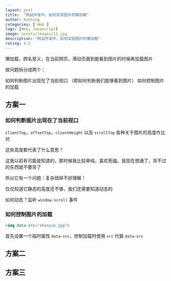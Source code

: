 ```yaml
---
layout: post
title:  "网站开发中，如何实现图片的懒加载"
author: Kothing
categories: [ Web ]
tags: [Web, Javascript]
image: assets/images/11.jpg
description: "网站开发中，如何实现图片的懒加载"
rating: 4.5
---
```


懒加载，顾名思义，在当前网页，滑动页面到能看到图片的时候再加载图片

故问题拆分成两个：

如何判断图片出现在了当前视口 （即如何判断我们能够看到图片）
如何控制图片的加载

## 方案一
### 如何判断图片出现在了当前视口
`clientTop`，`offsetTop`，`clientHeight` 以及 `scrollTop` 各种关于图片的高度作比对  

这些高度都代表了什么意思？  

这我以前有可能是知道的，那时候我比较单纯，喜欢死磕。我现在想通了，背不过的东西就不要背了  

所以它有一个问题：复杂琐碎不好理解！  

仅仅知道它静态的高度还不够，我们还需要知道动态的  

如何动态？监听 `window.scroll` 事件  

### 如何控制图片的加载
```html
<img data-src="shanyue.jpg">
```
首先设置一个临时属性 `data-src`，控制加载时使用 `src` 代替 `data-src`


## 方案二


## 方案三

